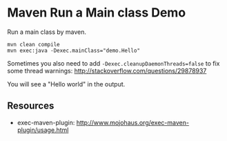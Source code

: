 Maven Run a Main class Demo
===========================

Run a main class by maven.

```
mvn clean compile
mvn exec:java -Dexec.mainClass="demo.Hello"
```

Sometimes you also need to add `-Dexec.cleanupDaemonThreads=false` to fix some thread warnings: <http://stackoverflow.com/questions/29878937>

You will see a "Hello world" in the output.

## Resources

- exec-maven-plugin: <http://www.mojohaus.org/exec-maven-plugin/usage.html>

